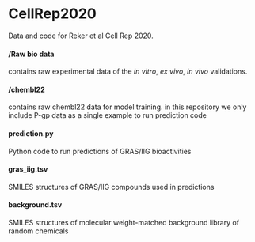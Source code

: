 # CellRep2020

Data and code for Reker et al Cell Rep 2020.

#### /Raw bio data
contains raw experimental data of the *in vitro*, *ex vivo*, *in vivo* validations.

#### /chembl22
contains raw chembl22 data for model training. in this repository we only include P-gp data as a single example to run prediction code

#### prediction.py
Python code to run predictions of GRAS/IIG bioactivities

#### gras_iig.tsv
SMILES structures of GRAS/IIG compounds used in predictions

#### background.tsv
SMILES structures of molecular weight-matched background library of random chemicals

